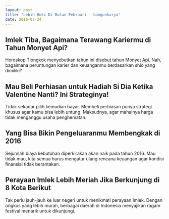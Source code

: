 ```yaml
---
layout: post
title: "Lebih Hoki Di Bulan Februari - bangunkarya"
date: 2016-02-24
---
```

<h2>Imlek Tiba, Bagaimana Terawang Kariermu di Tahun Monyet Api?</h2>
Horoskop Tiongkok menyebutkan tahun ini disebut tahun Monyet Api. Nah, bagaimana peruntungan karier dan keuanganmu berdasarkan shio yang dimiliki?
<h2>Mau Beli Perhiasan untuk Hadiah Si Dia Ketika Valentine Nanti? Ini Strateginya!</h2>
Tidak sekadar pilih kemudian bayar. Membeli perhiasan punya strategi khusus agar kamu bisa lebih untung. Maksudnya, agar mahalnya harga tidak menganggu usaha penghematan.
<h2>Yang Bisa Bikin Pengeluaranmu Membengkak di 2016</h2>
Sejumlah biaya kebutuhan diperkirakan akan naik pada tahun 2016. Mau tidak mau, kita semua harus mengatur ulang rencana keuangan agar kondisi finansial tidak berantakan.
<h2>Perayaan Imlek Lebih Meriah Jika Berkunjung di 8 Kota Berikut</h2>
Tak perlu jauh-jauh ke luar negeri untuk menikmati perayaan Imlek. Dengan ongkos yang lebih murah, berbagai daerah di Indonesia menyajikan ragam festival menarik untuk dikunjungi.
